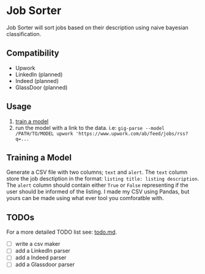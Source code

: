 # Job Sorter

Job Sorter will sort jobs based on their description using naive bayesian classification.

## Compatibility

- Upwork
- LinkedIn (planned)
- Indeed (planned)
- GlassDoor (planned)

## Usage

1. [train a model](#training-a-model)
2. run the model with a link to the data. i.e: `gig-parse --model /PATH/TO/MODEL upwork 'https://www.upwork.com/ab/feed/jobs/rss?q=...`

## Training a Model

Generate a CSV file with two columns; `text` and `alert`. The `text` column store the job desctiption in the format: `listing title: listing description`. The `alert` column should contain either `True` or `False` representing if the user should be informed of the listing. I made my CSV using Pandas, but yours can be made using what ever tool you comforatble with.

## TODOs

For a more detailed TODO list see: [todo.md](todo.md).

- [ ] write a csv maker
- [ ] add a LinkedIn parser
- [ ] add a Indeed parser
- [ ] add a Glassdoor parser
